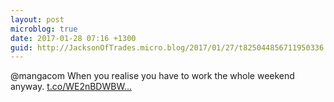 ```yaml
---
layout: post
microblog: true
date: 2017-01-28 07:16 +1300
guid: http://JacksonOfTrades.micro.blog/2017/01/27/t825044856711950336.html
---
```

@mangacom When you realise you have to work the whole weekend anyway. [t.co/WE2nBDWBW...](https://t.co/WE2nBDWBWn)

